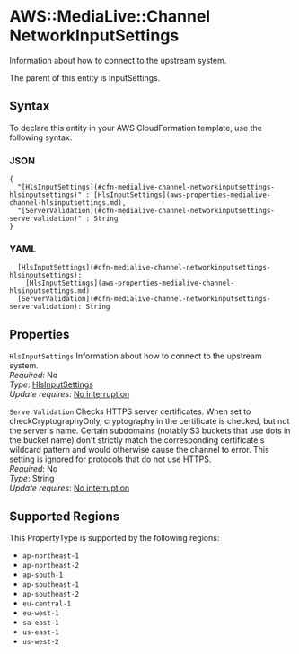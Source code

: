 # AWS::MediaLive::Channel NetworkInputSettings<a name="aws-properties-medialive-channel-networkinputsettings"></a>

Information about how to connect to the upstream system\.

The parent of this entity is InputSettings\.

## Syntax<a name="aws-properties-medialive-channel-networkinputsettings-syntax"></a>

To declare this entity in your AWS CloudFormation template, use the following syntax:

### JSON<a name="aws-properties-medialive-channel-networkinputsettings-syntax.json"></a>

```
{
  "[HlsInputSettings](#cfn-medialive-channel-networkinputsettings-hlsinputsettings)" : [HlsInputSettings](aws-properties-medialive-channel-hlsinputsettings.md),
  "[ServerValidation](#cfn-medialive-channel-networkinputsettings-servervalidation)" : String
}
```

### YAML<a name="aws-properties-medialive-channel-networkinputsettings-syntax.yaml"></a>

```
  [HlsInputSettings](#cfn-medialive-channel-networkinputsettings-hlsinputsettings): 
    [HlsInputSettings](aws-properties-medialive-channel-hlsinputsettings.md)
  [ServerValidation](#cfn-medialive-channel-networkinputsettings-servervalidation): String
```

## Properties<a name="aws-properties-medialive-channel-networkinputsettings-properties"></a>

`HlsInputSettings`  <a name="cfn-medialive-channel-networkinputsettings-hlsinputsettings"></a>
Information about how to connect to the upstream system\.  
*Required*: No  
*Type*: [HlsInputSettings](aws-properties-medialive-channel-hlsinputsettings.md)  
*Update requires*: [No interruption](https://docs.aws.amazon.com/AWSCloudFormation/latest/UserGuide/using-cfn-updating-stacks-update-behaviors.html#update-no-interrupt)

`ServerValidation`  <a name="cfn-medialive-channel-networkinputsettings-servervalidation"></a>
Checks HTTPS server certificates\. When set to checkCryptographyOnly, cryptography in the certificate is checked, but not the server's name\. Certain subdomains \(notably S3 buckets that use dots in the bucket name\) don't strictly match the corresponding certificate's wildcard pattern and would otherwise cause the channel to error\. This setting is ignored for protocols that do not use HTTPS\.  
*Required*: No  
*Type*: String  
*Update requires*: [No interruption](https://docs.aws.amazon.com/AWSCloudFormation/latest/UserGuide/using-cfn-updating-stacks-update-behaviors.html#update-no-interrupt)

## Supported Regions

This PropertyType is supported by the following regions:

- `ap-northeast-1`
- `ap-northeast-2`
- `ap-south-1`
- `ap-southeast-1`
- `ap-southeast-2`
- `eu-central-1`
- `eu-west-1`
- `sa-east-1`
- `us-east-1`
- `us-west-2`

